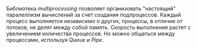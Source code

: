 Библиотека _multiprocessing_ позволяет организовать "настоящий" паралеллизм вычислений за счет создания подпроцессов. Каждый процесс выполняется независимо о  других, процессы, в отличие от потоков, не делят между собой память. Скорость выполнения растет с увеличением количества процессов. Но можно общаться между процессами, используя _Queue_ и _Pipe_.
